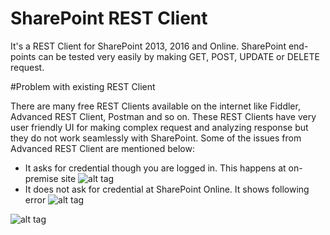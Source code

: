 # SharePoint REST Client
It's a REST Client for SharePoint 2013, 2016 and Online. 
SharePoint end-points can be tested very easily by making GET, POST, UPDATE or DELETE request.

#Problem with existing REST Client

There are many free REST Clients available on the internet like Fiddler, Advanced REST Client, Postman and so on. 
These REST Clients have very user friendly UI for making complex request and analyzing response but they do not work seamlessly with SharePoint. 
Some of the issues from Advanced REST Client are mentioned below:

* It asks for credential though you are logged in. This happens at on-premise site
![alt tag](http://i.imgur.com/vD57pHN.png)
* It does not ask for credential at SharePoint Online. It shows following error
![alt tag](http://i.imgur.com/nejKYhT.png)

![alt tag](http://i.imgur.com/gntSIAl.png)
